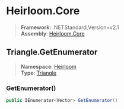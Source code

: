 # Heirloom.Core

> **Framework**: .NETStandard,Version=v2.1  
> **Assembly**: [Heirloom.Core][0]  

## Triangle.GetEnumerator

> **Namespace**: [Heirloom][0]  
> **Type**: [Triangle][1]  

### GetEnumerator()

```cs
public IEnumerator<Vector> GetEnumerator()
```

[0]: ../../../Heirloom.Core.md
[1]: ../Triangle.md
